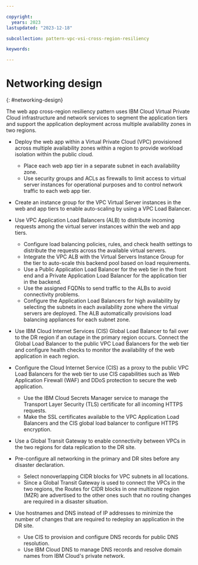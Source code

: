 ```yaml
---

copyright:
  years: 2023
lastupdated: "2023-12-18"

subcollection: pattern-vpc-vsi-cross-region-resiliency

keywords:

---
```


# Networking design
{: #networking-design}

The web app cross-region resiliency pattern uses IBM Cloud Virtual Private Cloud infrastructure and network services to segment the application tiers and support the application deployment across multiple availability zones in two regions.

- Deploy the web app within a Virtual Private Cloud (VPC) provisioned across multiple availability zones within a region to provide workload isolation within the public cloud.
   - Place each web app tier in a separate subnet in each availability zone.
   - Use security groups and ACLs as firewalls to limit access to virtual server instances for operational purposes and to control network traffic to each web app tier.

- Create an instance group for the VPC Virtual Server instances in the web and app tiers to enable auto-scaling by using a VPC Load Balancer.

- Use VPC Application Load Balancers (ALB) to distribute incoming requests among the virtual server instances within the web and app tiers.
   - Configure load balancing policies, rules, and check health settings to distribute the requests across the available virtual servers.
   - Integrate the VPC ALB with the Virtual Servers Instance Group for the tier to auto-scale this backend pool based on load requirements.
   - Use a Public Application Load Balancer for the web tier in the front end and a Private Application Load Balancer for the application tier in the backend.
   - Use the assigned FQDNs to send traffic to the ALBs to avoid connectivity problems.
   - Configure the Application Load Balancers for high availability by selecting the subnets in each availability zone where the virtual servers are deployed. The ALB automatically provisions load balancing appliances for each subnet zone.

- Use IBM Cloud Internet Services (CIS) Global Load Balancer to fail over to the DR region if an outage in the primary region occurs. Connect the Global Load Balancer to the public VPC Load Balancers for the web tier and configure health checks to monitor the availability of the web application in each region.

- Configure the Cloud Internet Service (CIS) as a proxy to the public VPC Load Balancers for the web tier to use CIS capabilities such as Web Application Firewall (WAF) and DDoS protection to secure the web application.
   - Use the IBM Cloud Secrets Manager service to manage the Transport Layer Security (TLS) certificate for all incoming HTTPS requests.
   - Make the SSL certificates available to the VPC Application Load Balancers and the CIS global load balancer to configure HTTPS encryption.

- Use a Global Transit Gateway to enable connectivity between VPCs in the two regions for data replication to the DR site.

- Pre-configure all networking in the primary and DR sites before any disaster declaration.
    - Select nonoverlapping CIDR blocks for VPC subnets in all locations.
    - Since a Global Transit Gateway is used to connect the VPCs in the two regions, the Routes for CIDR blocks in one multizone region (MZR) are advertised to the other ones such that no routing changes are required in a disaster situation.

- Use hostnames and DNS instead of IP addresses to minimize the number of changes that are required to redeploy an application in the DR site.
   - Use CIS to provision and configure DNS records for public DNS resolution.
   - Use IBM Cloud DNS to manage DNS records and resolve domain names from IBM Cloud's private network.
